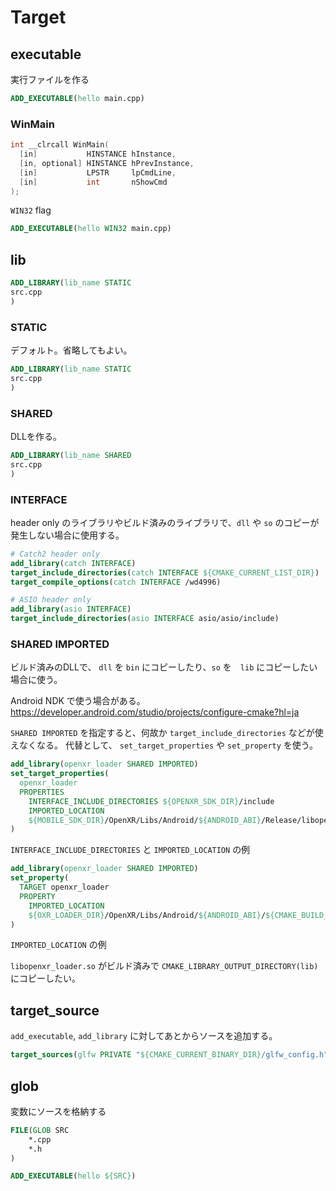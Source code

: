 # Target

## executable

実行ファイルを作る

```cmake
ADD_EXECUTABLE(hello main.cpp)
```

### WinMain

```c
int __clrcall WinMain(
  [in]           HINSTANCE hInstance,
  [in, optional] HINSTANCE hPrevInstance,
  [in]           LPSTR     lpCmdLine,
  [in]           int       nShowCmd
);
```

`WIN32` flag

```CMake
ADD_EXECUTABLE(hello WIN32 main.cpp)
```

## lib

```CMake
ADD_LIBRARY(lib_name STATIC
src.cpp
)
```

### STATIC

デフォルト。省略してもよい。

```CMake
ADD_LIBRARY(lib_name STATIC
src.cpp
)
```

### SHARED

DLLを作る。

```CMake
ADD_LIBRARY(lib_name SHARED
src.cpp
)
```

### INTERFACE

header only のライブラリやビルド済みのライブラリで、`dll` や `so` のコピーが発生しない場合に使用する。

```CMake
# Catch2 header only
add_library(catch INTERFACE)
target_include_directories(catch INTERFACE ${CMAKE_CURRENT_LIST_DIR})
target_compile_options(catch INTERFACE /wd4996)
```

```CMake
# ASIO header only
add_library(asio INTERFACE)
target_include_directories(asio INTERFACE asio/asio/include)
```

### SHARED IMPORTED

ビルド済みのDLLで、 `dll` を `bin` にコピーしたり、`so` を　`lib` にコピーしたい場合に使う。

Android NDK で使う場合がある。
https://developer.android.com/studio/projects/configure-cmake?hl=ja

`SHARED IMPORTED` を指定すると、何故か `target_include_directories` などが使えなくなる。
代替として、 `set_target_properties` や `set_property` を使う。

```CMake
add_library(openxr_loader SHARED IMPORTED)
set_target_properties(
  openxr_loader
  PROPERTIES
    INTERFACE_INCLUDE_DIRECTORIES ${OPENXR_SDK_DIR}/include
    IMPORTED_LOCATION
    ${MOBILE_SDK_DIR}/OpenXR/Libs/Android/${ANDROID_ABI}/Release/libopenxr_loader.so
)
```

`INTERFACE_INCLUDE_DIRECTORIES` と `IMPORTED_LOCATION` の例

```CMake
add_library(openxr_loader SHARED IMPORTED)
set_property(
  TARGET openxr_loader
  PROPERTY
    IMPORTED_LOCATION
    ${OXR_LOADER_DIR}/OpenXR/Libs/Android/${ANDROID_ABI}/${CMAKE_BUILD_TYPE}/libopenxr_loader.so
)
```

`IMPORTED_LOCATION` の例

`libopenxr_loader.so` がビルド済みで `CMAKE_LIBRARY_OUTPUT_DIRECTORY(lib)` にコピーしたい。

## target_source

`add_executable`, `add_library` に対してあとからソースを追加する。

```CMake
target_sources(glfw PRIVATE "${CMAKE_CURRENT_BINARY_DIR}/glfw_config.h")
```

## glob

変数にソースを格納する

```CMake
FILE(GLOB SRC
    *.cpp
    *.h
)

ADD_EXECUTABLE(hello ${SRC})
```
